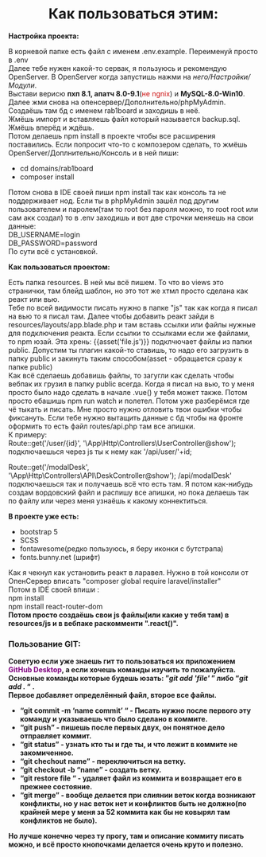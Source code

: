 <h1 align="center">Как пользоваться этим:</h1>

<b style="text-align: center">Настройка проекта:</b>
<p>
В корневой папке есть файл с именем .env.example. Переименуй просто в .env <br />
Далее тебе нужен какой-то сервак, я пользуюсь и рекомендую OpenServer. В OpenServer когда запустишь нажми на <i>него/Настройки/Модули</i>. <br />
Выстави верисю <b>пхп 8.1, апатч 8.0-9.1</b>(<span style="color: #cd1313;">не ngnix</span>) и <b>MySQL-8.0-Win10</b>. <br />
Далее жми снова на опенсервер/Дополнительно/phpMyAdmin. Создаёшь там бд с именем rab1board и заходишь в неё. <br />
Жмёшь импорт и вставляешь файл который называется backup.sql. Жмёшь вперёд и ждёшь. <br />
Потом делаешь npm install в проекте чтобы все расширения поставились. Если попросит что-то с композером сделать, то жмёшь OpenServer/Доплнительно/Консоль и в ней пиши: <br />
<ul>
<li>cd domains/rab1board</li>
<li>composer install</li>
</ul>
Потом снова в IDE своей пиши npm install так как консоль та не поддерживает нод.
Если ты в phpMyAdmin зашёл под другим пользователем и паролем(там то root без пароля можно, то root root или сам акк создал)
то в .env заходишь и вот две строчки меняешь на свои данные:<br>
DB_USERNAME=login         <br>
DB_PASSWORD=password         <br>
По сути всё с установкой.</p>

<b style="text-align: center">Как пользоваться проектом:</b>
<p>
Есть папка resources. В ней мы всё пишем. То что во views это странички, там блейд шаблон, но это тот же хтмл просто сделана как реакт или вью.<br />
Тебе по всей видимости писать нужно в папке "js" так как когда я писал на вью то я писал там. Далее чтобы добавить реакт
зайди в resources/layouts/app.blade.php и там вставь ссылки или файлы нужные для подключения реакта. Если ссылки то ссылками
если же файлами, то npm юзай. Эта хрень: {{asset('file.js')}} подклчючает файлы из папки public. Допустим ты плагин какой-то ставишь, 
то надо его загрузить в папку public и закинуть таким способом(asset - обращается сразу к папке public) <br>
Как всё сделаешь добавишь файлы, то загугли как сделать чтобы вебпак их грузил в папку public всегда. Когда я писал на вью, то
у меня просто было надо сделать в начале .vue() у тебя может также. Потом просто ебашишь npm run watch и полетел.
Потом уже разберёмся где чё тыкать и писать. Мне просто нужно отловить твои ошибки чтобы фиксануть. 
Если тебе нужно вытащить данные с бд чтобы на фронте оформить то есть файл routes/api.php там все апишки.<br>
К примеру: <br>
Route::get('/user/{id}', '\App\Http\Controllers\UserController@show'); подключаешься через js ты к нему как '/api/user/'+id;

Route::get('/modalDesk', '\App\Http\Controllers\API\DeskController@show'); /api/modalDesk' подключаешься так и получаешь всё что есть там.
Я потом как-нибудь создам вордовский файл и распишу все апишки, но пока делаешь так по файлу или через меня узнаёшь к какому коннектиться.
</p>

<b>
В проекте уже есть:
</b>

<ul>
<li>bootstrap 5</li>
<li>SCSS</li>
<li>fontawesome(редко пользуюсь, я беру иконки с бутстрапа)</li>
<li>fonts.bunny.net (шрифт)</li>
</ul>

Как я чекнул как установить реакт в ларавел. Нужно в той консоли от ОпенСервер вписать "composer global require laravel/installer"
<br>Потом в IDE своей впиши :<br>
npm install             <br>
npm install react-router-dom
<br>
<b>Потом просто создаёшь свои js файлы(или какие у тебя там) в resources/js и в вебпаке раскомменти ".react()".

<h3>Пользование GIT:</h3>
<p>Советую если уже знаешь гит то пользоваться их приложением <b style="color: purple;">GitHub Desktop</b>, а если хочешь команды изучить то пожалуйста. Основные команды которые будешь юзать:
”<i>git add 'file'</i> ” либо “<i>git add . </i> “ .  <br />Первое добавляет определённый файл, второе все файлы.</p>

<ul>
<li>“git commit -m ‘name commit’ “ - Писать нужно после первого эту команду и указываешь что было сделано в коммите.</li>

<li>“git push” - пишешь после первых двух, он понятное дело отправляет коммит.</li>

<li>“git status” - узнать кто ты и где ты, и что лежит в коммите не закомиченное.</li>

<li>“git chechout name” - переключиться на ветку.</li>

<li>“git checkout -b “name” - создать ветку.</li>

<li>“git restore file “ - удаляет файл из коммита и возвращает его в прежнее состояние.</li>

<li>“git merge” - вообще делается при слиянии веток когда возникают конфликты, но у нас веток нет и конфликтов 
быть не должно(по крайней мере у меня за 52 коммита как бы не ковырял там конфликтов не было).</li>
</ul>
Но лучше конечно через ту прогу, там и описание коммиту писать можно, и всё просто кнопочками делается очень круто  и полезно.

[//]: # (Для меня:)
<b style="display: none;">mysqldump -u root -p rab1board --result-file=backup.sql</b>

[//]: # (Таблица пользователей:)
<div style="display: none">

Chat: id, text, user_id, dashboard_id.
Chat_user: chat_id, user_id, text.
Answer_chat: user_id, chat_id, answer_user_id, text.

</div>
